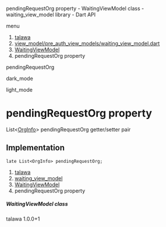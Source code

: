 




pendingRequestOrg property - WaitingViewModel class - waiting\_view\_model library - Dart API







menu

1. [talawa](../../index.html)
2. [view\_model/pre\_auth\_view\_models/waiting\_view\_model.dart](../../view_model_pre_auth_view_models_waiting_view_model/view_model_pre_auth_view_models_waiting_view_model-library.html)
3. [WaitingViewModel](../../view_model_pre_auth_view_models_waiting_view_model/WaitingViewModel-class.html)
4. pendingRequestOrg property

pendingRequestOrg


dark\_mode

light\_mode




# pendingRequestOrg property


List<[OrgInfo](../../models_organization_org_info/OrgInfo-class.html)>
pendingRequestOrg
getter/setter pair

## Implementation

```
late List<OrgInfo> pendingRequestOrg;
```

 


1. [talawa](../../index.html)
2. [waiting\_view\_model](../../view_model_pre_auth_view_models_waiting_view_model/view_model_pre_auth_view_models_waiting_view_model-library.html)
3. [WaitingViewModel](../../view_model_pre_auth_view_models_waiting_view_model/WaitingViewModel-class.html)
4. pendingRequestOrg property

##### WaitingViewModel class





talawa
1.0.0+1






